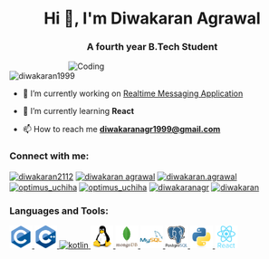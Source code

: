 <h1 align="center">Hi 👋, I'm Diwakaran Agrawal</h1>
<h3 align="center">A fourth year B.Tech Student</h3>
<img align="right" alt = "Coding" width="400" src="https://raw.githubusercontent.com/TheDudeThatCode/TheDudeThatCode/master/Assets/Developer.gif">

<p align="left"> <img src="https://komarev.com/ghpvc/?username=diwakaran1999&label=Profile%20views&color=0e75b6&style=flat" alt="diwakaran1999" /> </p>

- 🔭 I’m currently working on [Realtime Messaging Application](https://github.com/diwakaran1999/RealTime-Messaging-App)

- 🌱 I’m currently learning **React**

- 📫 How to reach me **diwakaranagr1999@gmail.com**

<h3 align="left">Connect with me:</h3>
<p align="left">
<a href="https://twitter.com/diwakaran2112" target="blank"><img align="center" src="https://raw.githubusercontent.com/rahuldkjain/github-profile-readme-generator/master/src/images/icons/Social/twitter.svg" alt="diwakaran2112" height="30" width="40" /></a>
<a href="https://linkedin.com/in/diwakaran agrawal" target="blank"><img align="center" src="https://raw.githubusercontent.com/rahuldkjain/github-profile-readme-generator/master/src/images/icons/Social/linked-in-alt.svg" alt="diwakaran agrawal" height="30" width="40" /></a>
<a href="https://instagram.com/diwakaran.agrawal" target="blank"><img align="center" src="https://raw.githubusercontent.com/rahuldkjain/github-profile-readme-generator/master/src/images/icons/Social/instagram.svg" alt="diwakaran.agrawal" height="30" width="40" /></a>
<a href="https://www.leetcode.com/apache_uchiha" target="blank"><img align="center" src="https://raw.githubusercontent.com/rahuldkjain/github-profile-readme-generator/master/src/images/icons/Social/leet-code.svg" alt="optimus_uchiha" height="30" width="40" /></a>
<a href="https://auth.geeksforgeeks.org/user/optimus_uchiha" target="blank"><img align="center" src="https://raw.githubusercontent.com/rahuldkjain/github-profile-readme-generator/master/src/images/icons/Social/geeks-for-geeks.svg" alt="optimus_uchiha" height="30" width="40" /></a>
<a href="https://www.codechef.com/users/diwakaranagr" target="blank"><img align="center" src="https://cdn.jsdelivr.net/npm/simple-icons@3.1.0/icons/codechef.svg" alt="diwakaranagr" height="30" width="40" /></a>
<a href="https://codeforces.com/profile/diwakaran" target="blank"><img align="center" src="https://raw.githubusercontent.com/rahuldkjain/github-profile-readme-generator/master/src/images/icons/Social/codeforces.svg" alt="diwakaran" height="30" width="40" /></a>
</p>

<h3 align="left">Languages and Tools:</h3>
<p align="left"> <a href="https://www.cprogramming.com/" target="_blank" rel="noreferrer"> <img src="https://raw.githubusercontent.com/devicons/devicon/master/icons/c/c-original.svg" alt="c" width="40" height="40"/> </a> <a href="https://www.w3schools.com/cpp/" target="_blank" rel="noreferrer"> <img src="https://raw.githubusercontent.com/devicons/devicon/master/icons/cplusplus/cplusplus-original.svg" alt="cplusplus" width="40" height="40"/> </a> <a href="https://kotlinlang.org" target="_blank" rel="noreferrer"> <img src="https://www.vectorlogo.zone/logos/kotlinlang/kotlinlang-icon.svg" alt="kotlin" width="40" height="40"/> </a> <a href="https://www.linux.org/" target="_blank" rel="noreferrer"> <img src="https://raw.githubusercontent.com/devicons/devicon/master/icons/linux/linux-original.svg" alt="linux" width="40" height="40"/> </a> <a href="https://www.mongodb.com/" target="_blank" rel="noreferrer"> <img src="https://raw.githubusercontent.com/devicons/devicon/master/icons/mongodb/mongodb-original-wordmark.svg" alt="mongodb" width="40" height="40"/> </a> <a href="https://www.mysql.com/" target="_blank" rel="noreferrer"> <img src="https://raw.githubusercontent.com/devicons/devicon/master/icons/mysql/mysql-original-wordmark.svg" alt="mysql" width="40" height="40"/> </a> <a href="https://www.postgresql.org" target="_blank" rel="noreferrer"> <img src="https://raw.githubusercontent.com/devicons/devicon/master/icons/postgresql/postgresql-original-wordmark.svg" alt="postgresql" width="40" height="40"/> </a> <a href="https://www.python.org" target="_blank" rel="noreferrer"> <img src="https://raw.githubusercontent.com/devicons/devicon/master/icons/python/python-original.svg" alt="python" width="40" height="40"/> </a> <a href="https://reactjs.org/" target="_blank" rel="noreferrer"> <img src="https://raw.githubusercontent.com/devicons/devicon/master/icons/react/react-original-wordmark.svg" alt="react" width="40" height="40"/> </a> </p>

